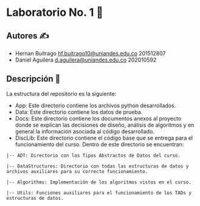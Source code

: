 # Laboratorio No. 1 :rocket:

## Autores :writing_hand:
* Hernan Buitrago hf.buitrago10@uniandes.edu.co 201512807
* Daniel Aguilera d.aguilera@uniandes.edu.co 202010592

## Descripción :page_facing_up:

La estructura del repositorio es la siguiente:

* App: Este directorio contiene los archivos python desarrollados.
* Data: Este directorio contiene los datos de prueba.
* Docs: Este directorio contiene los documentos anexos al proyecto donde se explican las decisiones de diseño, análisis de algoritmos y en general la información asociada al código desarrollado.
* DiscLib: Este directorio contiene el código base que se entrega para el funcionamiento del curso. Dentro de este directorio se encuentran:

```
|-- ADT: Directorio con los Tipos Abstractos de Datos del curso.

|-- DataStructures: Directorio con todas las estructuras de datos y archivos auxiliares para su correcto funcionamiento.

|-- Algorithms: Implementación de los algoritmos vistos en el curso.

|-- Utils: Funciones auxiliares para el funcionamiento de los TADs y estructuras de datos.
```
